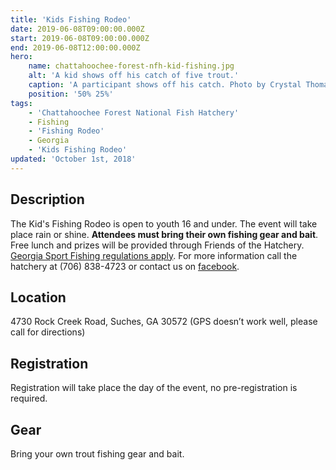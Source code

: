 ```yaml
---
title: 'Kids Fishing Rodeo'
date: 2019-06-08T09:00:00.000Z
start: 2019-06-08T09:00:00.000Z
end: 2019-06-08T12:00:00.000Z
hero:
    name: chattahoochee-forest-nfh-kid-fishing.jpg
    alt: 'A kid shows off his catch of five trout.'
    caption: 'A participant shows off his catch. Photo by Crystal Thomas, USFWS.'
    position: '50% 25%'
tags:
    - 'Chattahoochee Forest National Fish Hatchery'
    - Fishing
    - 'Fishing Rodeo'
    - Georgia
    - 'Kids Fishing Rodeo'
updated: 'October 1st, 2018'
---
```


## Description

The Kid's Fishing Rodeo is open to youth 16 and under. The event will take place rain or shine. **Attendees must bring their own fishing gear and bait**. Free lunch and prizes will be provided through Friends of the Hatchery. [Georgia Sport Fishing regulations apply](https://georgiawildlife.com/fishing/regulations). For more information call the hatchery at (706) 838-4723 or contact us on [facebook](https://www.facebook.com/chattahoocheeforestnfh).

## Location

4730 Rock Creek Road, Suches, GA 30572 (GPS doesn’t work well, please call for directions)

## Registration

Registration will take place the day of the event, no pre-registration is required.

## Gear

Bring your own trout fishing gear and bait.